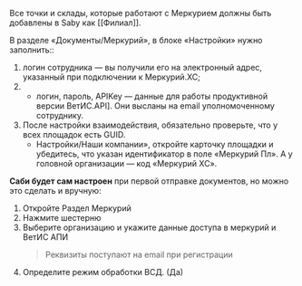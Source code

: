 Все точки и склады, которые работают с Меркурием должны быть добавлены в Saby как [[Филиал]].

В разделе «Документы/Меркурий», в блоке «Настройки» нужно заполнить::
1. логин сотрудника — вы получили его на электронный адрес, указанный при подключении к Меркурий.ХС;
2. - логин, пароль, APIKey — данные для работы продуктивной версии ВетИС.API]. Они высланы на email уполномоченному сотруднику.
3. После настройки взаимодействия, обязательно проверьте, что у всех площадок есть GUID.
	-  Настройки/Наши компании», откройте карточку площадки и убедитесь, что указан идентификатор в поле «Меркурий Пл». А у головной организации — код «Меркурий ХС».



**Саби будет сам настроен** при первой отправке документов, но можно это сделать и вручную:
1. Откройте Раздел Меркурий
2. Нажмите шестерню
3. Выберите организацию и укажите данные доступа в меркурий и ВетИС АПИ
	> Реквизиты поступают на email при регистрации
4. Определите режим обработки ВСД. (Да)